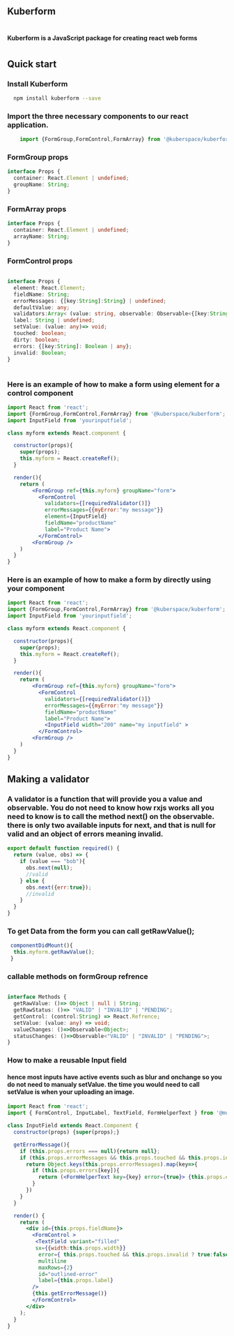 ## Kuberform
#
#### Kuberform is a JavaScript package for creating react web forms
#


## Quick start

### Install Kuberform

```bash
  npm install kuberform --save
```

### Import the three necessary components to our react application.

```jsx
    import {FormGroup,FormControl,FormArray} from '@kuberspace/kuberform';
```

### FormGroup props

```ts
interface Props {
  container: React.Element | undefined;
  groupName: String;
}
```

### FormArray props

```ts
interface Props {
  container: React.Element | undefined;
  arrayName: String;
}
```


### FormControl props


```ts

interface Props {
  element: React.Element;
  fieldName: String;
  errorMessages: {[key:String]:String} | undefined;
  defaultValue: any;
  validators:Array< (value: string, observable: Observable<{[key:String]:String} | null>) => void > | undefined;
  label: String | undefined;
  setValue: (value: any)=> void;
  touched: boolean;
  dirty: boolean;
  errors: {[key:String]: Boolean | any};
  invalid: Boolean;
}
```
#

###  Here is an example of how to make a form using element for a control component

```jsx
import React from 'react';
import {FormGroup,FormControl,FormArray} from '@kuberspace/kuberform';
import InputField from 'yourinputfield';

class myform extends React.component {

  constructor(props){
    super(props);
    this.myform = React.createRef();
  }

  render(){
    return (
        <FormGroup ref={this.myform} groupName="form">
          <FormControl
            validators={[requiredValidator()]}
            errorMessages={{myError:"my message"}}
            element={InputField}
            fieldName="productName"
            label="Product Name">
          </FormControl>
        <FormGroup />
    )
  }
}
```
###  Here is an example of how to make a form by directly using your component

```jsx
import React from 'react';
import {FormGroup,FormControl,FormArray} from '@kuberspace/kuberform';
import InputField from 'yourinputfield';

class myform extends React.component {

  constructor(props){
    super(props);
    this.myform = React.createRef();
  }

  render(){
    return (
        <FormGroup ref={this.myform} groupName="form">
          <FormControl
            validators={[requiredValidator()]}
            errorMessages={{myError:"my message"}}
            fieldName="productName"
            label="Product Name">
            <InputField width="200" name="my inputfield" >
          </FormControl>
        <FormGroup />
    )
  }
}
```


## Making a validator
### A validator is a function that will provide you a value and observable. You do not need to know how rxjs works all you need to know is to call the method next() on the observable. there is only two available inputs for next, and that is null for valid and an object of errors meaning invalid.

```jsx
export default function required() {
  return (value, obs) => {
    if (value === "bob"){
      obs.next(null);
      //valid
    } else {
      obs.next({err:true});
      //invalid
    }
  }
}

```

### To get Data from the form you can call getRawValue();
```jsx
 componentDidMount(){
  this.myform.getRawValue();
 }
```


### callable methods on formGroup refrence

```ts

interface Methods {
  getRawValue: ()=> Object | null | String;
  getRawStatus: ()=> "VALID" | "INVALID" | "PENDING";
  getControl: (control:String) => React.Refrence;
  setValue: (value: any) => void;
  valueChanges: ()=>Observable<Object>;
  statusChanges: ()=>Observable<"VALID" | "INVALID" | "PENDING">;
}
```

### How to make a reusable Input field

#### hence most inputs have active events such as blur and onchange so you do not need to manualy setValue. the time you would need to call setValue is when your uploading an image.

```jsx
import React from 'react';
import { FormControl, InputLabel, TextField, FormHelperText } from '@mui/material'

class InputField extends React.Component {
  constructor(props) {super(props);}

  getErrorMessage(){
    if (this.props.errors === null){return null};
    if (this.props.errorMessages && this.props.touched && this.props.invalid){
      return Object.keys(this.props.errorMessages).map(key=>{
        if (this.props.errors[key]){
          return (<FormHelperText key={key} error={true}> {this.props.errorMessages[key]}</FormHelperText>)
        }
      })
    }
  }

  render() {
    return (
      <div id={this.props.fieldName}>
        <FormControl >
         <TextField variant="filled"
         sx={{width:this.props.width}}
          error={ this.props.touched && this.props.invalid ? true:false}
          multiline
          maxRows={2}
          id="outlined-error"
          label={this.props.label}
        />
        {this.getErrorMessage()}
        </FormControl>
      </div>
    );
  }
}

```


